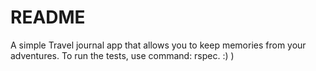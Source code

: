 # README

A simple Travel journal app that allows you to keep memories from your adventures. 
To run the tests, use command: rspec. :)
)
